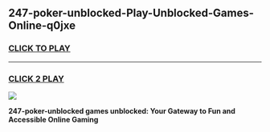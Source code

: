 
## 247-poker-unblocked-Play-Unblocked-Games-Online-q0jxe
<h3>
<a href="https://premium76.site?title=247-poker-unblocked&ref=25A">CLICK TO PLAY</a></h3>
<hr>

<h3>
<a href="https://premium76.site?title=247-poker-unblocked&ref=25A">CLICK 2 PLAY</a>
  
</h3>

<a href="https://premium76.site?title=247-poker-unblocked&ref=25A"><img src="https://clearcache.store/games.png"></a>


**247-poker-unblocked games unblocked: Your Gateway to Fun and Accessible Online Gaming**
